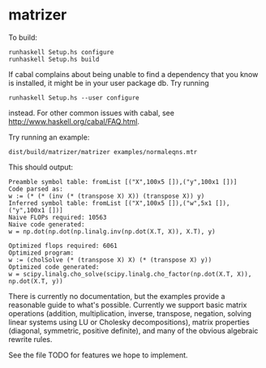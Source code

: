 matrizer
========

To build:

    runhaskell Setup.hs configure
    runhaskell Setup.hs build

If cabal complains about being unable to find a dependency that you
know is installed, it might be in your user package db. Try running

    runhaskell Setup.hs --user configure

instead. For other common issues with cabal, see
http://www.haskell.org/cabal/FAQ.html.

Try running an example:

    dist/build/matrizer/matrizer examples/normaleqns.mtr

This should output:

    Preamble symbol table: fromList [("X",100x5 []),("y",100x1 [])]
    Code parsed as:
    w := (* (* (inv (* (transpose X) X)) (transpose X)) y)
    Inferred symbol table: fromList [("X",100x5 []),("w",5x1 []),("y",100x1 [])]
    Naive FLOPs required: 10563
    Naive code generated:
    w = np.dot(np.dot(np.linalg.inv(np.dot(X.T, X)), X.T), y)

    Optimized flops required: 6061
    Optimized program:
    w := (cholSolve (* (transpose X) X) (* (transpose X) y))
    Optimized code generated:
    w = scipy.linalg.cho_solve(scipy.linalg.cho_factor(np.dot(X.T, X)), np.dot(X.T, y))

There is currently no documentation, but the examples provide a
reasonable guide to what's possible.  Currently we support basic
matrix operations (addition, multiplication, inverse, transpose,
negation, solving linear systems using LU or Cholesky decompositions),
matrix properties (diagonal, symmetric, positive definite), and many
of the obvious algebraic rewrite rules.

See the file TODO for features we hope to implement.